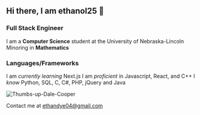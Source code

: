 ## Hi there, I am ethanol25 👋

### Full Stack Engineer

I am a **Computer Science** student at the University of Nebraska-Lincoln
Minoring in **Mathematics**

### Languages/Frameworks
I am *currently learning* Next.js
I am *proficient* in Javascript, React, and C++
I *know* Python, SQL, C, C#, PHP, jQuery and Java


![Thumbs-up-Dale-Cooper](https://github.com/user-attachments/assets/aec4e816-4fa6-4259-81d8-8319cce88458)

Contact me at [ethandye04@gmail.com](mailto:ethandye04@gmail.com)
<!--
**ethanol25/ethanol25** is a ✨ _special_ ✨ repository because its `README.md` (this file) appears on your GitHub profile.

Here are some ideas to get you started:

- 🔭 I’m currently working on ...
- 🌱 I’m currently learning ...
- 👯 I’m looking to collaborate on ...
- 🤔 I’m looking for help with ...
- 💬 Ask me about ...
- 📫 How to reach me: ...
- 😄 Pronouns: ...
- ⚡ Fun fact: ...
-->
